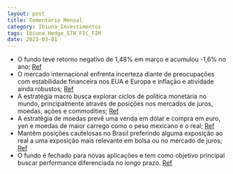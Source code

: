 ```yaml
---
layout: post
title: Comentário Mensal
category: Ibiuna_Investimentos
tags: Ibiuna_Hedge_STH_FIC_FIM
date: 2023-03-01
---
```


- O fundo teve retorno negativo de 1,48% em março e acumulou -1,6% no ano;
<a href="#" onclick="search_on_pdf('O Ibiuna Hedge STH FIC FIM rendeu -1,48% em março, acumulando -1,6% no ano, +8,0%(60% do CDI) em 12')">Ref</a>
- O mercado internacional enfrenta incerteza diante de preocupações com estabilidade financeira nos EUA e Europa e inflação e atividade ainda robustos;
<a href="#" onclick="search_on_pdf('nosso portfólio para refletir essa leitura atualizada do cenário global.No Brasil, os mercados fina')">Ref</a>
- A estratégia macro busca explorar ciclos de política monetária no mundo, principalmente através de posições nos mercados de juros, moedas, ações e commodities;
<a href="#" onclick="search_on_pdf('através de posições nos mercados de juros, moedas, ações e commodities. Para maiores detalhes, vide ')">Ref</a>
- A estratégia de moedas prevê uma venda em dólar e compra em euro, yen e moedas de maior carrego como o peso mexicano e o real;
<a href="#" onclick="search_on_pdf('deter posições aplicadas em países tanto do G10 como emergentes selecionados. Emmoedas, nosso viés ')">Ref</a>
- Mantêm posições cautelosas no Brasil preferindo alguma exposição ao real a uma exposição mais relevante em bolsa ou no mercado de juros;
<a href="#" onclick="search_on_pdf('frente. Mantemos posições relativamente cautelosas no Brasil, preferindo algumaexposição ao Real a ')">Ref</a>
- O fundo é fechado para novas aplicações e tem como objetivo principal buscar performance diferenciada no longo prazo.
<a href="#" onclick="search_on_pdf('Público AlvoInvestidores em geral que busquem performance diferenciada no longo prazo e entendam a ')">Ref</a>
